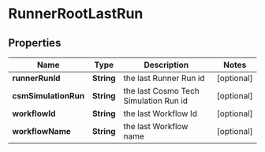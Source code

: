 

# RunnerRootLastRun


## Properties

| Name | Type | Description | Notes |
|------------ | ------------- | ------------- | -------------|
|**runnerRunId** | **String** | the last Runner Run id |  [optional] |
|**csmSimulationRun** | **String** | the last Cosmo Tech Simulation Run id |  [optional] |
|**workflowId** | **String** | the last Workflow Id |  [optional] |
|**workflowName** | **String** | the last Workflow name |  [optional] |



